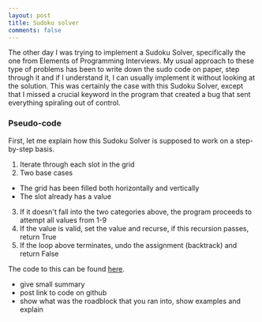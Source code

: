 ```yaml
---
layout: post
title: Sudoku solver
comments: false
---
```


The other day I was trying to implement a Sudoku Solver, specifically the one from Elements of Programming Interviews. My usual approach to these type of problems has been to write down the sudo code on paper, step through it and if I understand it, I can usually implement it without looking at the solution. This was certainly the case with this Sudoku Solver, except that I missed a crucial keyword in the program that created a bug that sent everything spiraling out of control.

### Pseudo-code

First, let me explain how this Sudoku Solver is supposed to work on a step-by-step basis.

1. Iterate through each slot in the grid
2. Two base cases
  * The grid has been filled both horizontally and vertically
  * The slot already has a value
3. If it doesn't fall into the two categories above, the program proceeds to attempt all values from 1-9
4. If the value is valid, set the value and recurse, if this recursion passes, return True
5. If the loop above terminates, undo the assignment (backtrack) and return False

The code to this can be found [here](https://github.com/danielcodes/practice-problems/blob/master/epi/16-recursion/sudokuSolver.py).



- give small summary
- post link to code on github
- show what was the roadblock that you ran into, show examples and explain



